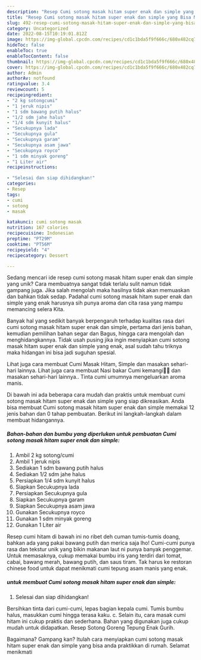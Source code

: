 ```yaml
---
description: "Resep Cumi sotong masak hitam super enak dan simple yang Bisa Manjain Lidah"
title: "Resep Cumi sotong masak hitam super enak dan simple yang Bisa Manjain Lidah"
slug: 492-resep-cumi-sotong-masak-hitam-super-enak-dan-simple-yang-bisa-manjain-lidah
category: Uncategorized
date: 2022-08-15T10:19:01.812Z
image: https://img-global.cpcdn.com/recipes/cd1c1bda5f9f666c/680x482cq70/cumi-sotong-masak-hitam-super-enak-dan-simple-foto-resep-utama.jpg
hideToc: false
enableToc: true
enableTocContent: false
thumbnail: https://img-global.cpcdn.com/recipes/cd1c1bda5f9f666c/680x482cq70/cumi-sotong-masak-hitam-super-enak-dan-simple-foto-resep-utama.jpg
cover: https://img-global.cpcdn.com/recipes/cd1c1bda5f9f666c/680x482cq70/cumi-sotong-masak-hitam-super-enak-dan-simple-foto-resep-utama.jpg
author: Admin
authorAv: notfound
ratingvalue: 3.4
reviewcount: 5
recipeingredient:
- "2 kg sotongcumi"
- "1 jeruk nipis"
- "1 sdm bawang putih halus"
- "1/2 sdm jahe halus"
- "1/4 sdm kunyit halus"
- "Secukupnya lada"
- "Secukupnya gula"
- "Secukupnya garam"
- "Secukupnya asam jawa"
- "Secukupnya royco"
- "1 sdm minyak goreng"
- "1 Liter air"
recipeinstructions:

- "Selesai dan siap dihidangkan!"
categories:
- Resep
tags:
- cumi
- sotong
- masak

katakunci: cumi sotong masak 
nutrition: 167 calories
recipecuisine: Indonesian
preptime: "PT29M"
cooktime: "PT56M"
recipeyield: "4"
recipecategory: Dessert

---
```





Sedang mencari ide resep cumi sotong masak hitam super enak dan simple yang unik? Cara membuatnya sangat tidak terlalu sulit namun tidak gampang juga. Jika salah mengolah maka hasilnya tidak akan memuaskan dan bahkan tidak sedap. Padahal cumi sotong masak hitam super enak dan simple yang enak harusnya sih punya aroma dan cita rasa yang mampu memancing selera Kita.





Banyak hal yang sedikit banyak berpengaruh terhadap kualitas rasa dari cumi sotong masak hitam super enak dan simple, pertama dari jenis bahan, kemudian pemilihan bahan segar dan Bagus, hingga cara mengolah dan menghidangkannya. Tidak usah pusing jika ingin menyiapkan cumi sotong masak hitam super enak dan simple yang enak,      asal sudah tahu triknya maka hidangan ini bisa jadi suguhan spesial.














Lihat juga cara membuat Cumi Masak Hitam, Simple dan masakan sehari-hari lainnya. Lihat juga cara membuat Nasi bakar Cumi kemangi🐙🌿 dan masakan sehari-hari lainnya.. Tinta cumi umumnya mengeluarkan aroma manis.






Di bawah ini ada beberapa cara mudah dan praktis untuk membuat cumi sotong masak hitam super enak dan simple yang siap dikreasikan. Anda bisa membuat Cumi sotong masak hitam super enak dan simple memakai 12 jenis bahan dan 0 tahap pembuatan. Berikut ini langkah-langkah dalam membuat hidangannya.

<!--inarticleads1-->

##### Bahan-bahan dan bumbu yang diperlukan untuk pembuatan Cumi sotong masak hitam super enak dan simple:

1. Ambil 2 kg sotong/cumi
1. Ambil 1 jeruk nipis
1. Sediakan 1 sdm bawang putih halus
1. Sediakan 1/2 sdm jahe halus
1. Persiapkan 1/4 sdm kunyit halus
1. Siapkan Secukupnya lada
1. Persiapkan Secukupnya gula
1. Siapkan Secukupnya garam
1. Siapkan Secukupnya asam jawa
1. Gunakan Secukupnya royco
1. Gunakan 1 sdm minyak goreng
1. Gunakan 1 Liter air


Resep cumi hitam di bawah ini no ribet deh cuman tumis-tumis doang, bahkan ada yang pakai bawang putih dan merica saja lho! Cumi-cumi punya rasa dan tekstur unik yang bikin makanan laut ni punya banyak penggemar. Untuk memasaknya, cukup memakai bumbu iris yang terdiri dari tomat, cabai, bawang merah, bawang putih, dan saus tiram. Tak harus ke restoran chinese food untuk dapat menikmati cumi tepung asam manis yang enak. 

<!--inarticleads2-->

#####  untuk membuat Cumi sotong masak hitam super enak dan simple:


1. Selesai dan siap dihidangkan!

Bersihkan tinta dari cumi-cumi, lepas bagian kepala cumi. Tumis bumbu halus, masukkan cumi hingga terasa kaku. c. Selain itu, cara masak cumi hitam ini cukup praktis dan sederhana. Bahan yang digunakan juga cukup mudah untuk didapatkan. Resep Sotong Goreng Tepung Enak Gurih. 

Bagaimana? Gampang kan? Itulah cara menyiapkan cumi sotong masak hitam super enak dan simple yang bisa anda praktikkan di rumah. Selamat menikmati
